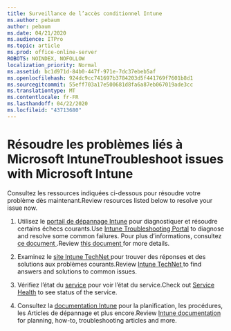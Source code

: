 ```yaml
---
title: Surveillance de l’accès conditionnel Intune
ms.author: pebaum
author: pebaum
ms.date: 04/21/2020
ms.audience: ITPro
ms.topic: article
ms.prod: office-online-server
ROBOTS: NOINDEX, NOFOLLOW
localization_priority: Normal
ms.assetid: bc1d971d-84b0-447f-971e-7dc37ebeb5af
ms.openlocfilehash: 924dc9cc741697b3784203d5f441769f7601b8d1
ms.sourcegitcommit: 55eff703a17e500681d8fa6a87eb067019ade3cc
ms.translationtype: MT
ms.contentlocale: fr-FR
ms.lasthandoff: 04/22/2020
ms.locfileid: "43713680"
---
```

# <a name="troubleshoot-issues-with-microsoft-intune"></a><span data-ttu-id="82022-102">Résoudre les problèmes liés à Microsoft Intune</span><span class="sxs-lookup"><span data-stu-id="82022-102">Troubleshoot issues with Microsoft Intune</span></span>

<span data-ttu-id="82022-103">Consultez les ressources indiquées ci-dessous pour résoudre votre problème dès maintenant.</span><span class="sxs-lookup"><span data-stu-id="82022-103">Review resources listed below to resolve your issue now.</span></span>
  
1. <span data-ttu-id="82022-104">Utilisez le [portail de dépannage Intune](https://devicemanagement.microsoft.com/#blade/Microsoft_Intune_DeviceSettings/TroubleshootBlade) pour diagnostiquer et résoudre certains échecs courants.</span><span class="sxs-lookup"><span data-stu-id="82022-104">Use [Intune Troubleshooting Portal](https://devicemanagement.microsoft.com/#blade/Microsoft_Intune_DeviceSettings/TroubleshootBlade) to diagnose and resolve some common failures.</span></span> <span data-ttu-id="82022-105">Pour plus d’informations, consultez [ce document ](https://docs.microsoft.com/intune/help-desk-operators).</span><span class="sxs-lookup"><span data-stu-id="82022-105">Review [this document ](https://docs.microsoft.com/intune/help-desk-operators)for more details.</span></span>
    
2. <span data-ttu-id="82022-106">Examinez le [site Intune TechNet ](https://social.technet.microsoft.com/forums/home?forum=microsoftintuneprod)pour trouver des réponses et des solutions aux problèmes courants.</span><span class="sxs-lookup"><span data-stu-id="82022-106">Review [Intune TechNet ](https://social.technet.microsoft.com/forums/home?forum=microsoftintuneprod)to find answers and solutions to common issues.</span></span>
    
3. <span data-ttu-id="82022-107">Vérifiez l’état du [service](https://portal.office.com/AdminPortal/Home#/servicehealth) pour voir l’état du service.</span><span class="sxs-lookup"><span data-stu-id="82022-107">Check out [Service Health](https://portal.office.com/AdminPortal/Home#/servicehealth) to see status of the service.</span></span> 
    
4. <span data-ttu-id="82022-108">Consultez la [documentation Intune](https://docs.microsoft.com/intune/) pour la planification, les procédures, les Articles de dépannage et plus encore.</span><span class="sxs-lookup"><span data-stu-id="82022-108">Review [Intune documentation](https://docs.microsoft.com/intune/) for planning, how-to, troubleshooting articles and more.</span></span> 
    


